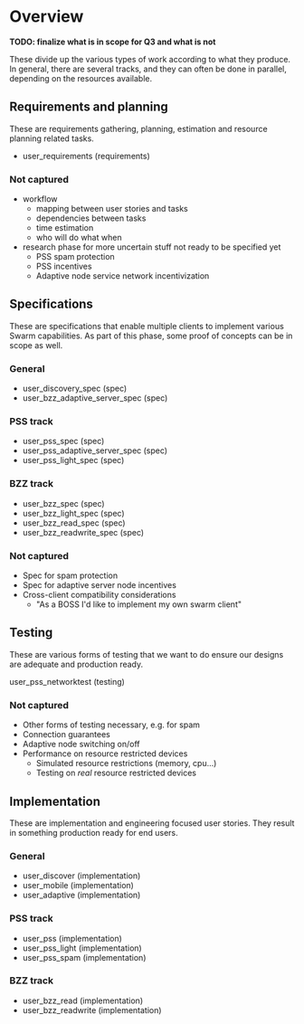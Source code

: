 # Overview

**TODO: finalize what is in scope for Q3 and what is not**

These divide up the various types of work according to what they produce. In general, there are several tracks, and they can often be done in parallel, depending on the resources available.

## Requirements and planning

These are requirements gathering, planning, estimation and resource planning related tasks.

- user_requirements (requirements)

### Not captured

- workflow
  * mapping between user stories and tasks
  * dependencies between tasks
  * time estimation 
  * who will do what when
- research phase for more uncertain stuff not ready to be specified yet
  * PSS spam protection
  * PSS incentives
  * Adaptive node service network incentivization

## Specifications

These are specifications that enable multiple clients to implement various Swarm capabilities. As part of this phase, some proof of concepts can be in scope as well.

### General

- user_discovery_spec (spec)
- user_bzz_adaptive_server_spec (spec)

### PSS track

- user_pss_spec (spec)
- user_pss_adaptive_server_spec (spec)
- user_pss_light_spec (spec)

### BZZ track

- user_bzz_spec (spec)
- user_bzz_light_spec (spec)
- user_bzz_read_spec (spec)
- user_bzz_readwrite_spec (spec)

### Not captured

- Spec for spam protection
- Spec for adaptive server node incentives
- Cross-client compatibility considerations
  * "As a BOSS I'd like to implement my own swarm client"

## Testing

These are various forms of testing that we want to do ensure our designs are adequate and production ready.

user_pss_networktest (testing)

### Not captured

- Other forms of testing necessary, e.g. for spam
- Connection guarantees
- Adaptive node switching on/off
- Performance on resource restricted devices
  * Simulated resource restrictions (memory, cpu...)
  * Testing on _real_ resource restricted devices 

## Implementation

These are implementation and engineering focused user stories. They result in something production ready for end users.

### General
- user_discover (implementation)
- user_mobile (implementation)
- user_adaptive (implementation)

### PSS track
- user_pss (implementation)
- user_pss_light (implementation)
- user_pss_spam (implementation)

### BZZ track
- user_bzz_read (implementation)
- user_bzz_readwrite (implementation)
